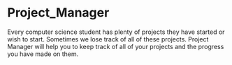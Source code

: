 # Project_Manager
Every computer science student has plenty of projects they have started or wish to start. Sometimes we lose track of all of these projects. Project Manager will help you to keep track of all of your projects and the progress you have made on them.
